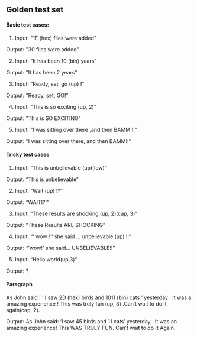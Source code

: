 
<h2>Golden test set</h2>

<h4>Basic test cases:</h4>

1.	Input: "1E (hex) files were added"

Output: "30 files were added"

2.	Input: "It has been 10 (bin) years"

Output: "It has been 2 years"

3.	Input: "Ready, set, go (up) !"

Output: "Ready, set, GO!"

4.	Input: "This is so exciting (up, 2)"

Output: "This is SO EXCITING"

5.	Input: "I was sitting over there ,and then BAMM !!"

Output: "I was sitting over there, and then BAMM!!"




<h4>Tricky test cases</h4>

1.	Input: “This is unbelievable (up)(low)”

Output: “This is unbelievable”

2.	Input: “Wait (up) !?”

Output: “WAIT!?'”

3.	Input: “These results are shocking (up, 2)(cap, 3)” 

Output: “These Results ARE SHOCKING”

4.	Input: “' wow ! ' she said ... unbelievable (up) !!”

Output: “'wow!' she said... UNBELIEVABLE!!”

5.	Input: “Hello world(up,3)”

Output: ?



<h4>Paragraph</h4>

As John said : ‘ I saw 2D (hex) birds and 1011 (bin) cats ‘ yesterday . It was a amazing experience ! This was truly fun (up, 3) .Can’t wait to do it again(cap, 2).


Output: As John said: ‘I saw 45 birds and 11 cats’ yesterday . It was an amazing experience! This WAS TRULY FUN. Can’t wait to do It Again.
